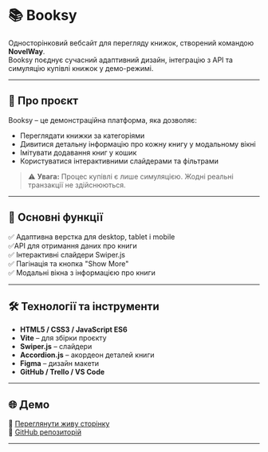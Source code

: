 # 📚 Booksy

Односторінковий вебсайт для перегляду книжок, створений командою **NovelWay**.  
Booksy поєднує сучасний адаптивний дизайн, інтеграцію з API та симуляцію купівлі книжок у демо-режимі.


---

## 🚀 Про проєкт

Booksy – це демонстраційна платформа, яка дозволяє:

- Переглядати книжки за категоріями
- Дивитися детальну інформацію про кожну книгу у модальному вікні
- Імітувати додавання книг у кошик
- Користуватися інтерактивними слайдерами та фільтрами

> ⚠️ **Увага:** Процес купівлі є лише симуляцією. Жодні реальні транзакції не здійснюються.

---

## 🎯 Основні функції

✅ Адаптивна верстка для desktop, tablet і mobile  
✅API для отримання даних про книги  
✅ Інтерактивні слайдери Swiper.js  
✅ Пагінація та кнопка "Show More"  
✅ Модальні вікна з інформацією про книги


---

## 🛠️ Технології та інструменти

- **HTML5 / CSS3 / JavaScript ES6**
- **Vite** – для збірки проєкту
- **Swiper.js** – слайдери
- **Accordion.js** – акордеон деталей книги
- **Figma** – дизайн макети
- **GitHub / Trello / VS Code**

---

## 🌐 Демо

🔗 [Переглянути живу сторінку](artemnyow.github.io/NovelWay/)  
🔗 [GitHub репозиторій](https://github.com/ArtemNyow/NovelWay)

---


